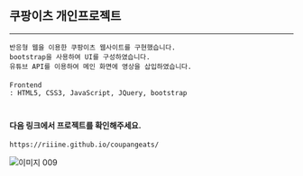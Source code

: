## 쿠팡이츠 개인프로젝트
***
    반응형 웹을 이용한 쿠팡이츠 웹사이트를 구현했습니다.
    bootstrap을 사용하여 UI를 구성하였습니다.
    유튜브 API를 이용하여 메인 화면에 영상을 삽입하였습니다.
####
    Frontend
    : HTML5, CSS3, JavaScript, JQuery, bootstrap
#
#### 다음 링크에서 프로젝트를 확인해주세요.
    https://riiine.github.io/coupangeats/
![이미지 009](https://user-images.githubusercontent.com/86524081/178393983-04236d21-71d3-49b2-a011-9d1e0d0b8a98.png)
